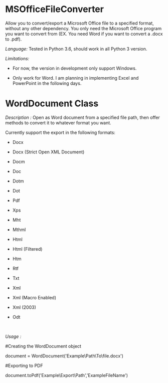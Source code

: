 # MSOfficeFileConverter
Allow you to convert/export a Microsoft Office file to a specified format, without any other dependency. You only need the Microsoft Office program you want to convert from (EX. You need Word if you want to convert a .docx to .pdf).

*Language:* Tested in Python 3.6, should work in all Python 3 version.

*Limitations:* 

- For now, the version in development only support Windows.
               
- Only work for Word. I am planning in implementing Excel and PowerPoint in the following days.



# WordDocument Class

*Description :*
Open as Word document from a specified file path, then offer methods to convert it to whatever format you want.

Currently support the export in the following formats:

- Docx
    
- Docx (Strict Open XML Document)
    
- Docm
    
- Doc
    
- Dotm
    
- Dot
    
- Pdf
    
- Xps
    
- Mht
    
- Mthml
    
- Html
    
- Html (Filtered)
    
- Htm
    
- Rtf
    
- Txt
    
- Xml
    
- Xml (Macro Enabled)
    
- Xml (2003)
    
- Odt

 
 
*Usage :*

#Creating the WordDocument object

document = WordDocument('Example\\Path\\To\\file.docx')

#Exporting to PDF

document.toPdf('Example\\Export\\Path','ExampleFileName')
